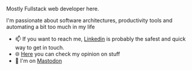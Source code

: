 Mostly Fullstack web developer here.

I'm passionate about software architectures, productivity tools and automating a bit too much in my life

- 📫 If you want to reach me, [Linkedin](https://www.linkedin.com/in/lucabruzzone/) is probably the safest and quick way to get in touch.
- 🌐 [Here](https://lucabruzzone.me) you can check my opinion on stuff
- 🐘 I'm on [Mastodon](https://mstdn.social/@unsigned) 
